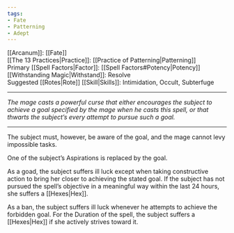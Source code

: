 ```yaml
---
tags:
- Fate
- Patterning
- Adept
---
```


[[Arcanum]]: [[Fate]]\
[[The 13 Practices|Practice]]: [[Practice of Patterning|Patterning]]\
Primary [[Spell Factors|Factor]]: [[Spell Factors#Potency|Potency]]\
[[Withstanding Magic|Withstand]]: Resolve\
Suggested [[Rotes|Rote]] [[Skill|Skills]]: Intimidation, Occult, Subterfuge

---

_The mage casts a powerful curse that either encourages the subject to achieve a goal specified by the mage when he casts this spell, or that thwarts the subject’s every attempt to pursue such a goal._

---

The subject must, however, be aware of the goal, and the mage cannot levy impossible tasks.

One of the subject’s Aspirations is replaced by the goal.

As a goad, the subject suffers ill luck except when taking constructive action to bring her closer to achieving the stated goal. If the subject has not pursued the spell’s objective in a meaningful way within the last 24 hours, she suffers a [[Hexes|Hex]].

As a ban, the subject suffers ill luck whenever he attempts to achieve the forbidden goal. For the Duration of the spell, the subject suffers a [[Hexes|Hex]] if she actively strives toward it.

